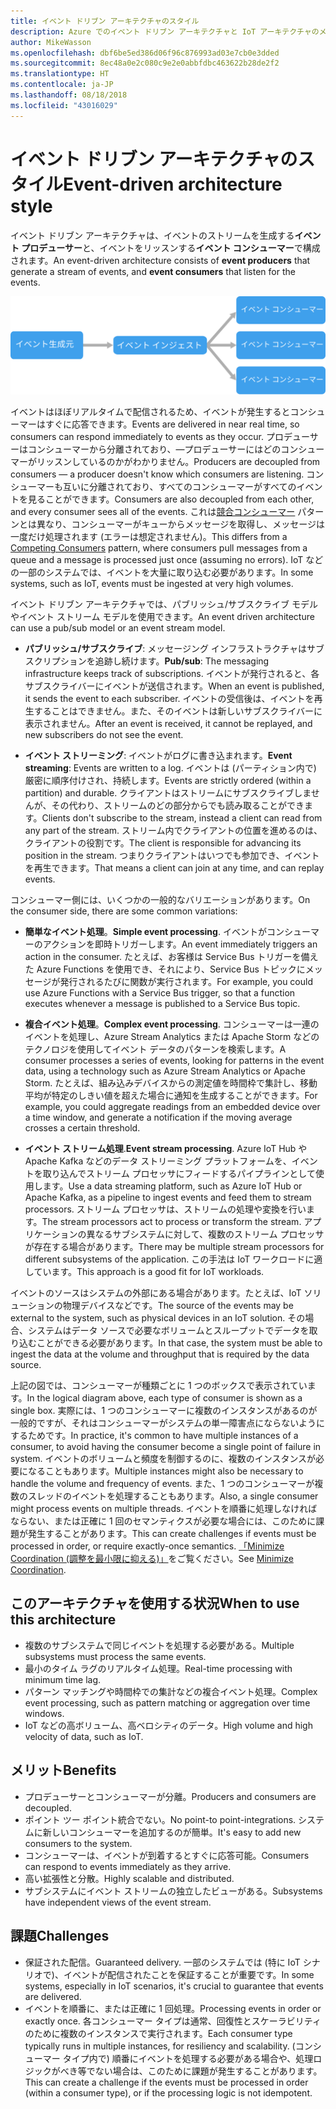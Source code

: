 ```yaml
---
title: イベント ドリブン アーキテクチャのスタイル
description: Azure でのイベント ドリブン アーキテクチャと IoT アーキテクチャのメリット、課題、ベスト プラクティスを説明します
author: MikeWasson
ms.openlocfilehash: dbf6be5ed386d06f96c876993ad03e7cb0e3dded
ms.sourcegitcommit: 8ec48a0e2c080c9e2e0abbfdbc463622b28de2f2
ms.translationtype: HT
ms.contentlocale: ja-JP
ms.lasthandoff: 08/18/2018
ms.locfileid: "43016029"
---
```

# <a name="event-driven-architecture-style"></a><span data-ttu-id="29624-103">イベント ドリブン アーキテクチャのスタイル</span><span class="sxs-lookup"><span data-stu-id="29624-103">Event-driven architecture style</span></span>

<span data-ttu-id="29624-104">イベント ドリブン アーキテクチャは、イベントのストリームを生成する**イベント プロデューサー**と、イベントをリッスンする**イベント コンシューマー**で構成されます。</span><span class="sxs-lookup"><span data-stu-id="29624-104">An event-driven architecture consists of **event producers** that generate a stream of events, and **event consumers** that listen for the events.</span></span> 

![](./images/event-driven.svg)

<span data-ttu-id="29624-105">イベントはほぼリアルタイムで配信されるため、イベントが発生するとコンシューマーはすぐに応答できます。</span><span class="sxs-lookup"><span data-stu-id="29624-105">Events are delivered in near real time, so consumers can respond immediately to events as they occur.</span></span> <span data-ttu-id="29624-106">プロデューサーはコンシューマーから分離されており、&mdash;プロデューサーにはどのコンシューマーがリッスンしているのかがわかりません。</span><span class="sxs-lookup"><span data-stu-id="29624-106">Producers are decoupled from consumers &mdash; a producer doesn't know which consumers are listening.</span></span> <span data-ttu-id="29624-107">コンシューマーも互いに分離されており、すべてのコンシューマーがすべてのイベントを見ることができます。</span><span class="sxs-lookup"><span data-stu-id="29624-107">Consumers are also decoupled from each other, and every consumer sees all of the events.</span></span> <span data-ttu-id="29624-108">これは[競合コンシューマー][competing-consumers] パターンとは異なり、コンシューマーがキューからメッセージを取得し、メッセージは一度だけ処理されます (エラーは想定されません)。</span><span class="sxs-lookup"><span data-stu-id="29624-108">This differs from a [Competing Consumers][competing-consumers] pattern, where consumers pull messages from a queue and a message is processed just once (assuming no errors).</span></span> <span data-ttu-id="29624-109">IoT などの一部のシステムでは、イベントを大量に取り込む必要があります。</span><span class="sxs-lookup"><span data-stu-id="29624-109">In some systems, such as IoT, events must be ingested at very high volumes.</span></span>

<span data-ttu-id="29624-110">イベント ドリブン アーキテクチャでは、パブリッシュ/サブスクライブ モデルやイベント ストリーム モデルを使用できます。</span><span class="sxs-lookup"><span data-stu-id="29624-110">An event driven architecture can use a pub/sub model or an event stream model.</span></span> 

- <span data-ttu-id="29624-111">**パブリッシュ/サブスクライブ**: メッセージング インフラストラクチャはサブスクリプションを追跡し続けます。</span><span class="sxs-lookup"><span data-stu-id="29624-111">**Pub/sub**: The messaging infrastructure keeps track of subscriptions.</span></span> <span data-ttu-id="29624-112">イベントが発行されると、各サブスクライバーにイベントが送信されます。</span><span class="sxs-lookup"><span data-stu-id="29624-112">When an event is published, it sends the event to each subscriber.</span></span> <span data-ttu-id="29624-113">イベントの受信後は、イベントを再生することはできません。また、そのイベントは新しいサブスクライバーに表示されません。</span><span class="sxs-lookup"><span data-stu-id="29624-113">After an event is received, it cannot be replayed, and new subscribers do not see the event.</span></span> 

- <span data-ttu-id="29624-114">**イベント ストリーミング**: イベントがログに書き込まれます。</span><span class="sxs-lookup"><span data-stu-id="29624-114">**Event streaming**: Events are written to a log.</span></span> <span data-ttu-id="29624-115">イベントは (パーティション内で) 厳密に順序付けされ、持続します。</span><span class="sxs-lookup"><span data-stu-id="29624-115">Events are strictly ordered (within a partition) and durable.</span></span> <span data-ttu-id="29624-116">クライアントはストリームにサブスクライブしませんが、その代わり、ストリームのどの部分からでも読み取ることができます。</span><span class="sxs-lookup"><span data-stu-id="29624-116">Clients don't subscribe to the stream, instead a client can read from any part of the stream.</span></span> <span data-ttu-id="29624-117">ストリーム内でクライアントの位置を進めるのは、クライアントの役割です。</span><span class="sxs-lookup"><span data-stu-id="29624-117">The client is responsible for advancing its position in the stream.</span></span> <span data-ttu-id="29624-118">つまりクライアントはいつでも参加でき、イベントを再生できます。</span><span class="sxs-lookup"><span data-stu-id="29624-118">That means a client can join at any time, and can replay events.</span></span>

<span data-ttu-id="29624-119">コンシューマー側には、いくつかの一般的なバリエーションがあります。</span><span class="sxs-lookup"><span data-stu-id="29624-119">On the consumer side, there are some common variations:</span></span>

- <span data-ttu-id="29624-120">**簡単なイベント処理**。</span><span class="sxs-lookup"><span data-stu-id="29624-120">**Simple event processing**.</span></span> <span data-ttu-id="29624-121">イベントがコンシューマーのアクションを即時トリガーします。</span><span class="sxs-lookup"><span data-stu-id="29624-121">An event immediately triggers an action in the consumer.</span></span> <span data-ttu-id="29624-122">たとえば、お客様は Service Bus トリガーを備えた Azure Functions を使用でき、それにより、Service Bus トピックにメッセージが発行されるたびに関数が実行されます。</span><span class="sxs-lookup"><span data-stu-id="29624-122">For example, you could use Azure Functions with a Service Bus trigger, so that a function executes whenever a message is published to a Service Bus topic.</span></span>

- <span data-ttu-id="29624-123">**複合イベント処理**。</span><span class="sxs-lookup"><span data-stu-id="29624-123">**Complex event processing**.</span></span> <span data-ttu-id="29624-124">コンシューマーは一連のイベントを処理し、Azure Stream Analytics または Apache Storm などのテクノロジを使用してイベント データのパターンを検索します。</span><span class="sxs-lookup"><span data-stu-id="29624-124">A consumer processes a series of events, looking for patterns in the event data, using a technology such as Azure Stream Analytics or Apache Storm.</span></span> <span data-ttu-id="29624-125">たとえば、組み込みデバイスからの測定値を時間枠で集計し、移動平均が特定のしきい値を超えた場合に通知を生成することができます。</span><span class="sxs-lookup"><span data-stu-id="29624-125">For example, you could aggregate readings from an embedded device over a time window, and generate a notification if the moving average crosses a certain threshold.</span></span> 

- <span data-ttu-id="29624-126">**イベント ストリーム処理**.</span><span class="sxs-lookup"><span data-stu-id="29624-126">**Event stream processing**.</span></span> <span data-ttu-id="29624-127">Azure IoT Hub や Apache Kafka などのデータ ストリーミング プラットフォームを、イベントを取り込んでストリーム プロセッサにフィードするパイプラインとして使用します。</span><span class="sxs-lookup"><span data-stu-id="29624-127">Use a data streaming platform, such as Azure IoT Hub or Apache Kafka, as a pipeline to ingest events and feed them to stream processors.</span></span> <span data-ttu-id="29624-128">ストリーム プロセッサは、ストリームの処理や変換を行います。</span><span class="sxs-lookup"><span data-stu-id="29624-128">The stream processors act to process or transform the stream.</span></span> <span data-ttu-id="29624-129">アプリケーションの異なるサブシステムに対して、複数のストリーム プロセッサが存在する場合があります。</span><span class="sxs-lookup"><span data-stu-id="29624-129">There may be multiple stream processors for different subsystems of the application.</span></span> <span data-ttu-id="29624-130">この手法は IoT ワークロードに適しています。</span><span class="sxs-lookup"><span data-stu-id="29624-130">This approach is a good fit for IoT workloads.</span></span>

<span data-ttu-id="29624-131">イベントのソースはシステムの外部にある場合があります。たとえば、IoT ソリューションの物理デバイスなどです。</span><span class="sxs-lookup"><span data-stu-id="29624-131">The source of the events may be external to the system, such as physical devices in an IoT solution.</span></span> <span data-ttu-id="29624-132">その場合、システムはデータ ソースで必要なボリュームとスループットでデータを取り込むことができる必要があります。</span><span class="sxs-lookup"><span data-stu-id="29624-132">In that case, the system must be able to ingest the data at the volume and throughput that is required by the data source.</span></span>

<span data-ttu-id="29624-133">上記の図では、コンシューマーが種類ごとに 1 つのボックスで表示されています。</span><span class="sxs-lookup"><span data-stu-id="29624-133">In the logical diagram above, each type of consumer is shown as a single box.</span></span> <span data-ttu-id="29624-134">実際には、1 つのコンシューマーに複数のインスタンスがあるのが一般的ですが、それはコンシューマーがシステムの単一障害点にならないようにするためです。</span><span class="sxs-lookup"><span data-stu-id="29624-134">In practice, it's common to have multiple instances of a consumer, to avoid having the consumer become a single point of failure in system.</span></span> <span data-ttu-id="29624-135">イベントのボリュームと頻度を制御するのに、複数のインスタンスが必要になることもあります。</span><span class="sxs-lookup"><span data-stu-id="29624-135">Multiple instances might also be necessary to handle the volume and frequency of events.</span></span> <span data-ttu-id="29624-136">また、1 つのコンシューマーが複数のスレッドのイベントを処理することもあります。</span><span class="sxs-lookup"><span data-stu-id="29624-136">Also, a single consumer might process events on multiple threads.</span></span> <span data-ttu-id="29624-137">イベントを順番に処理しなければならない、または正確に 1 回のセマンティクスが必要な場合には、このために課題が発生することがあります。</span><span class="sxs-lookup"><span data-stu-id="29624-137">This can create challenges if events must be processed in order, or require exactly-once semantics.</span></span> <span data-ttu-id="29624-138">[「Minimize Coordination (調整を最小限に抑える)」][minimize-coordination]をご覧ください。</span><span class="sxs-lookup"><span data-stu-id="29624-138">See [Minimize Coordination][minimize-coordination].</span></span> 

## <a name="when-to-use-this-architecture"></a><span data-ttu-id="29624-139">このアーキテクチャを使用する状況</span><span class="sxs-lookup"><span data-stu-id="29624-139">When to use this architecture</span></span>

- <span data-ttu-id="29624-140">複数のサブシステムで同じイベントを処理する必要がある。</span><span class="sxs-lookup"><span data-stu-id="29624-140">Multiple subsystems must process the same events.</span></span> 
- <span data-ttu-id="29624-141">最小のタイム ラグのリアルタイム処理。</span><span class="sxs-lookup"><span data-stu-id="29624-141">Real-time processing with minimum time lag.</span></span>
- <span data-ttu-id="29624-142">パターン マッチングや時間枠での集計などの複合イベント処理。</span><span class="sxs-lookup"><span data-stu-id="29624-142">Complex event processing, such as pattern matching or aggregation over time windows.</span></span>
- <span data-ttu-id="29624-143">IoT などの高ボリューム、高ベロシティのデータ。</span><span class="sxs-lookup"><span data-stu-id="29624-143">High volume and high velocity of data, such as IoT.</span></span>

## <a name="benefits"></a><span data-ttu-id="29624-144">メリット</span><span class="sxs-lookup"><span data-stu-id="29624-144">Benefits</span></span>

- <span data-ttu-id="29624-145">プロデューサーとコンシューマーが分離。</span><span class="sxs-lookup"><span data-stu-id="29624-145">Producers and consumers are decoupled.</span></span>
- <span data-ttu-id="29624-146">ポイント ツー ポイント統合でない。</span><span class="sxs-lookup"><span data-stu-id="29624-146">No point-to point-integrations.</span></span> <span data-ttu-id="29624-147">システムに新しいコンシューマーを追加するのが簡単。</span><span class="sxs-lookup"><span data-stu-id="29624-147">It's easy to add new consumers to the system.</span></span>
- <span data-ttu-id="29624-148">コンシューマーは、イベントが到着するとすぐに応答可能。</span><span class="sxs-lookup"><span data-stu-id="29624-148">Consumers can respond to events immediately as they arrive.</span></span> 
- <span data-ttu-id="29624-149">高い拡張性と分散。</span><span class="sxs-lookup"><span data-stu-id="29624-149">Highly scalable and distributed.</span></span> 
- <span data-ttu-id="29624-150">サブシステムにイベント ストリームの独立したビューがある。</span><span class="sxs-lookup"><span data-stu-id="29624-150">Subsystems have independent views of the event stream.</span></span>

## <a name="challenges"></a><span data-ttu-id="29624-151">課題</span><span class="sxs-lookup"><span data-stu-id="29624-151">Challenges</span></span>

- <span data-ttu-id="29624-152">保証された配信。</span><span class="sxs-lookup"><span data-stu-id="29624-152">Guaranteed delivery.</span></span> <span data-ttu-id="29624-153">一部のシステムでは (特に IoT シナリオで)、イベントが配信されたことを保証することが重要です。</span><span class="sxs-lookup"><span data-stu-id="29624-153">In some systems, especially in IoT scenarios, it's crucial to guarantee that events are delivered.</span></span>
- <span data-ttu-id="29624-154">イベントを順番に、または正確に 1 回処理。</span><span class="sxs-lookup"><span data-stu-id="29624-154">Processing events in order or exactly once.</span></span> <span data-ttu-id="29624-155">各コンシューマー タイプは通常、回復性とスケーラビリティのために複数のインスタンスで実行されます。</span><span class="sxs-lookup"><span data-stu-id="29624-155">Each consumer type typically runs in multiple instances, for resiliency and scalability.</span></span> <span data-ttu-id="29624-156">(コンシューマー タイプ内で) 順番にイベントを処理する必要がある場合や、処理ロジックがべき等でない場合は、このために課題が発生することがあります。</span><span class="sxs-lookup"><span data-stu-id="29624-156">This can create a challenge if the events must be processed in order (within a consumer type), or if the processing logic is not idempotent.</span></span>

 <!-- links -->

[competing-consumers]: ../../patterns/competing-consumers.md
[minimize-coordination]: ../design-principles/minimize-coordination.md


